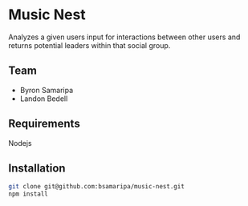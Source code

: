 Music Nest
=========

Analyzes a given users input for interactions between other users and returns potential leaders within that social group.

Team
--------
* Byron Samaripa
* Landon Bedell

Requirements
------
Nodejs

Installation
--------
```sh
git clone git@github.com:bsamaripa/music-nest.git
npm install
```
